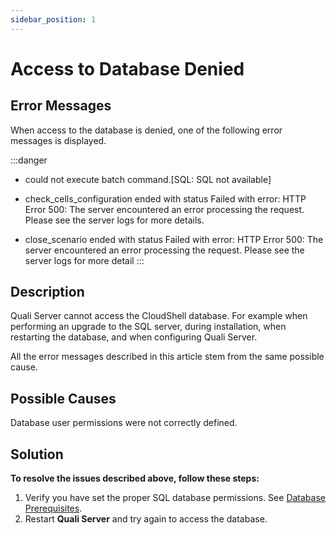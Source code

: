 ```yaml
---
sidebar_position: 1
---
```


# Access to Database Denied

## Error Messages

When access to the database is denied, one of the following error messages is displayed.

:::danger &nbsp;
- could not execute batch command.\[SQL: SQL not available\]

- check\_cells\_configuration ended with status Failed with error: HTTP Error 500: The server encountered an error processing the request. Please see the server logs for more details.

- close\_scenario ended with status Failed with error: HTTP Error 500: The server encountered an error processing the request. Please see the server logs for more detail
:::

## Description

Quali Server cannot access the CloudShell database. For example when performing an upgrade to the SQL server, during installation, when restarting the database, and when configuring Quali Server.

All the error messages described in this article stem from the same possible cause.

## Possible Causes

Database user permissions were not correctly defined.

## Solution

**To resolve the issues described above, follow these steps:**

1. Verify you have set the proper SQL database permissions. See [Database Prerequisites](https://help.quali.com/Online%20Help/0.0/Portal/Content/IG/Overview/db-prereqs.htm).
2. Restart **Quali Server** and try again to access the database.
